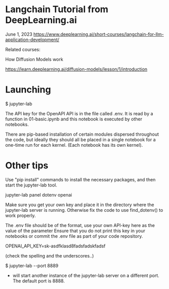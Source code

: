 # Langchain Tutorial from DeepLearning.ai

June 1, 2023
https://www.deeplearning.ai/short-courses/langchain-for-llm-application-development/


Related courses:

How Diffusion Models work

https://learn.deeplearning.ai/diffusion-models/lesson/1/introduction

# Launching

$ jupyter-lab

The API key for the OpenAPI API is in the file called .env. It is read by a function
in 01-basic.ipynb and this notebook is executed by other notebooks.

There are pip-based installation of certain modules dispersed throughout the code,
but ideally they should all be placed in a single notebook for a one-time run for 
each kernel. (Each notebook has its own kernel).


# Other tips


Use "pip install" commands to install the necessary packages, and then start the
jupyter-lab tool. 

jupyter-lab
panel
dotenv
openai

Make sure you get your own key and place it in the directory where the jupyter-lab
server is running. Otherwise fix the code to use find_dotenv() to work properly.

The .env file should be of the format, use your own API-key here as the value of the parameter
Ensure that you do not print this key in your notebooks or commit the .env file as 
part of your code repository. 

OPENAI_API_KEY=sk-asdfklasd8fadsfadskfadsf

(check the spelling and the underscores..)

$ jupyter-lab --port 8889 
- will start another instance of the jupyter-lab server on a different port. The default
port is 8888.






